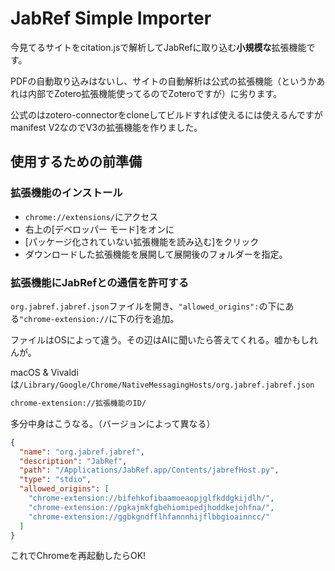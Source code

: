 # JabRef Simple Importer

今見てるサイトをcitation.jsで解析してJabRefに取り込む**小規模な**拡張機能です。

PDFの自動取り込みはないし、サイトの自動解析は公式の拡張機能（というかあれは内部でZotero拡張機能使ってるのでZoteroですが）に劣ります。

公式のはzotero-connectorをcloneしてビルドすれば使えるには使えるんですがmanifest V2なのでV3の拡張機能を作りました。

## 使用するための前準備

### 拡張機能のインストール

+ `chrome://extensions/`にアクセス
+ 右上の\[デベロッパー モード\]をオンに
+ \[パッケージ化されていない拡張機能を読み込む\]をクリック
+ ダウンロードした拡張機能を展開して展開後のフォルダーを指定。

### 拡張機能にJabRefとの通信を許可する

`org.jabref.jabref.json`ファイルを開き、`"allowed_origins":`の下にある`"chrome-extension://`に下の行を追加。

ファイルはOSによって違う。その辺はAIに聞いたら答えてくれる。嘘かもしれんが。

macOS & Vivaldiは`/Library/Google/Chrome/NativeMessagingHosts/org.jabref.jabref.json`

```txt
chrome-extension://拡張機能のID/
```

多分中身はこうなる。（バージョンによって異なる）

```json
{
  "name": "org.jabref.jabref",
  "description": "JabRef",
  "path": "/Applications/JabRef.app/Contents/jabrefHost.py",
  "type": "stdio",
  "allowed_origins": [
    "chrome-extension://bifehkofibaamoeaopjglfkddgkijdlh/",
    "chrome-extension://pgkajmkfgbehiomipedjhoddkejohfna/",
    "chrome-extension://ggbkgndfflhfannnhijflbbgioainncc/"
  ]
}
```

これでChromeを再起動したらOK!
